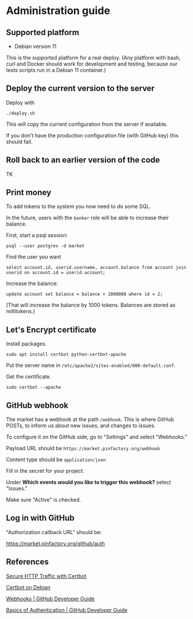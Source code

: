 Administration guide
====================

Supported platform
------------------

 * Debian version 11

This is the supported platform for a real deploy.  (Any platform
with bash, curl and Docker should work for development and testing,
because our tests scripts run in a Debian 11 container.)


Deploy the current version to the server
----------------------------------------

Deploy with

```
./deploy.sh
```

This will copy the current configuration from the server if available.

If you don't have the production configuration file (with GitHub key) this should fail.



Roll back to an earlier version of the code
-------------------------------------------

TK


Print money
-----------

To add tokens to the system you now need to do some SQL.

In the future, users with the `banker` role will be able to increase their balance.


First, start a psql session:

```
psql --user postgres -d market
```

Find the user you want

```
select account.id, userid.username, account.balance from account join userid on account.id = userid.account;
```

Increase the balance:

```
update account set balance = balance + 1000000 where id = 2;
```

(That will increase the balance by 1000 tokens. Balances are stored as millitokens.)



Let's Encrypt certificate
-------------------------

Install packages.

`sudo apt install certbot python-certbot-apache`

Put the server name in `/etc/apache2/sites-enabled/000-default.conf`.

Get the certificate.

`sudo certbot --apache`


GitHub webhook
--------------

The market has a webhook at the path `/webhook`.  This is where
GitHub POSTs, to inform us about new issues, and changes to issues.

To configure it on the GitHub side, go to "Settings" and select "Webhooks."

Payload URL should be `https://market.pinfactory.org/webhook`

Content type should be `application/json`

Fill in the secret for your project.

Under **Which events would you like to trigger this webhook?** select "Issues."

Make sure "Active" is checked.


Log in with GitHub
------------------

"Authorization callback URL" should be:

https://market.pinfactory.org/github/auth


References
----------

[Secure HTTP Traffic with Certbot](https://www.linode.com/docs/quick-answers/websites/secure-http-traffic-certbot/)

[Certbot on Debian](https://certbot.eff.org/lets-encrypt/debianstretch-apache.html)

[Webhooks | GitHub Developer Guide](https://developer.github.com/webhooks/)

[Basics of Authentication | GitHub Developer Guide](https://developer.github.com/v3/guides/basics-of-authentication/)



